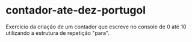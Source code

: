 # contador-ate-dez-portugol
Exercício da criação de um contador que escreve no console de 0 até 10 utilizando a estrutura de repetição "para".
